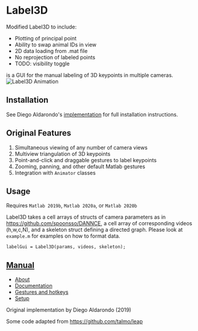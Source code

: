 # Label3D

Modified Label3D to include:
- Plotting of principal point
- Ability to swap animal IDs in view
- 2D data loading from .mat file
- No reprojection of labeled points
- TODO: visibility toggle

is a GUI for the manual labeling of 3D keypoints in multiple cameras.
![Label3D Animation](common/label3dAnimation.gif)

## Installation

See Diego Aldarondo's [implementation](https://github.com/diegoaldarondo/Label3D) for full installation instructions.

## Original Features
1. Simultaneous viewing of any number of camera views
2. Multiview triangulation of 3D keypoints
3. Point-and-click and draggable gestures to label keypoints
4. Zooming, panning, and other default Matlab gestures
5. Integration with `Animator` classes

## Usage
Requires `Matlab 2019b`, `Matlab 2020a`, or `Matlab 2020b`

Label3D takes a cell arrays of structs of camera parameters as in
https://github.com/spoonsso/DANNCE, a cell array of corresponding videos (h,w,c,N),
and a skeleton struct defining a directed graph. Please look at `example.m`
for examples on how to format data.

```
labelGui = Label3D(params, videos, skeleton);
```

## [Manual](https://github.com/diegoaldarondo/Label3D/wiki)
* [About](https://github.com/diegoaldarondo/Label3D/wiki/About)
* [Documentation](https://github.com/diegoaldarondo/Label3D/wiki/Documentation)
* [Gestures and hotkeys](https://github.com/diegoaldarondo/Label3D/wiki/Gestures-and-hotkeys)
* [Setup](https://github.com/diegoaldarondo/Label3D/wiki/Setup)

Original implementation by Diego Aldarondo (2019)

Some code adapted from https://github.com/talmo/leap
